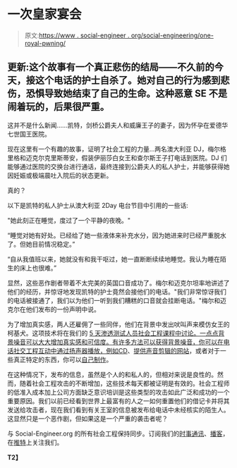 # 一次皇家宴会

> 原文:[https://www . social-engineer . org/social-engineering/one-royal-pwning/](https://www.social-engineer.org/social-engineering/one-royal-pwning/)

## 更新:这个故事有一个真正悲伤的结局——不久前的今天，接这个电话的护士自杀了。她对自己的行为感到悲伤，恐惧导致她结束了自己的生命。这种恶意 SE 不是闹着玩的，后果很严重。

这并不是什么新闻……凯特，剑桥公爵夫人和威廉王子的妻子，因为怀孕在爱德华七世国王医院。

现在这里有一个有趣的故事，证明了社会工程的力量…两名澳大利亚 DJ，梅尔格里格和迈克尔克里斯蒂安，假装伊丽莎白女王和查尔斯王子打电话到医院。DJ 们能够通过医院的交换台进行通话，最终连接到公爵夫人的私人护士，并能够获得她因妊娠或极端晨吐入院后的状态更新。

 真的？

以下是凯特的私人护士从澳大利亚 2Day 电台节目中引用的一些话:

"她此刻正在睡觉，度过了一个平静的夜晚。"

“睡觉对她有好处。已经给了她一些液体来补充水分，因为她进来时已经严重脱水了。但她目前情况稳定。”

“自从我值班以来，她就没有和我干呕过，她一直断断续续地睡觉。我认为睡在陌生的床上也很难。”

显然，这些恶作剧者带着不太完美的英国口音成功了。梅尔和迈克尔坦率地讲述了他们的经历，并惊讶地发现凯特的护士竟然会接他们的电话。"我们非常惊讶我们的电话被接通了，我们以为他们一听到我们糟糕的口音就会挂断电话。"梅尔和迈克尔在他们发布的一份声明中说。

为了增加真实感，两人还雇佣了一些同伴，他们在背景中发出吠叫声来模仿女王的柯基犬。这项技术将在我们的 [5 天渗透测试人员社会工程课程中讨论。一点点背景噪音可以大大增加真实感和可信度。有许多方法可以获得背景噪音，你可以在电话社交工程互动中通过扬声器播放，例如](https://www.social-engineer.com/social-engineering-in-penetration-testing-registration/ "SE For Pentesters")[CD](http://www.thrivingoffice.com/)、[提供声音剪辑的网站](http://www.sounddogs.com/results.asp?Type=1&CategoryID=1043&SubcategoryID=1)，或者对于一些真正特定的东西，你可以[自己制作](http://audacity.sourceforge.net/)。

在这种情况下，发布的信息，虽然是个人的和私人的，但相对来说是良性的。然而，随着社会工程攻击的不断增加，这些技术每天都被证明是有效的。社会工程师的低准入成本加上公司方面缺乏意识培训是这些类型的攻击如此广泛和成功的一个重要原因。我们以前已经看到世界上最富有的人之一如何重置他们的借记卡并将其发送给攻击者，现在我们看到有关王室的信息被发布给电话中未经核实的陌生人。这显然只是一个恶作剧，但如果这是一个严重的袭击者呢？

与 Social-Engineer.org 的所有社会工程保持同步。订阅我们的[时事通讯](https://www.social-engineer.org/se-newsletter/ "SE Newsletter")、[播客](https://www.social-engineer.org/podcast/ "SE Podcast")，在[推特](https://twitter.com/humanhacker)上关注我们。

 **T2】**